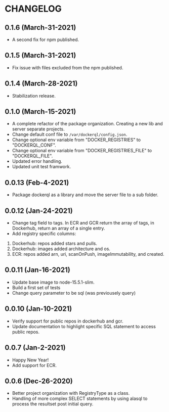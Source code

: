 # CHANGELOG

## 0.1.6 (March-31-2021)
* A second fix for npm published. 

## 0.1.5 (March-31-2021)
* Fix issue with files excluded from the npm published. 

## 0.1.4 (March-28-2021)
* Stabilization release. 

## 0.1.0 (March-15-2021)
* A complete refactor of the package organization. Creating a new lib and server separate projects. 
* Change default conf file to `/var/dockerql/config.json`.
* Change optional env variable from "DOCKER_REGISTRIES" to "DOCKERQL_CONF".
* Change optional env variable from "DOCKER_REGISTRIES_FILE" to "DOCKERQL_FILE".
* Updated error handling. 
* Updated unit test framwork.

## 0.0.13 (Feb-4-2021)
* Package dockerql as a library and move the server file to a sub folder. 

## 0.0.12 (Jan-24-2021)
* Change tag field to tags. In ECR and GCR return the array of tags, in Dockerhub, return an array of a single entry. 
* Add registry specific columns:
1. Dockerhub: repos added stars and pulls.
1. Dockerhub: images added architecture and os.
1. ECR: repos added arn, uri, scanOnPush, imageImmutability, and created.

## 0.0.11 (Jan-16-2021)
* Update base image to node-15.5.1-slim. 
* Build a first set of tests
* Change query parameter to be sql (was previousely query)

## 0.0.10 (Jan-10-2021)
* Verify support for public repos in dockerhub and gcr. 
* Update documentation to highlight specific SQL statement to access public repos. 

## 0.0.7 (Jan-2-2021)

* Happy New Year!
* Add support for ECR.

## 0.0.6 (Dec-26-2020)

* Better project organization with RegistryType as a class. 
* Handling of more complex SELECT statements by using alasql to process the resultset post initial query.

